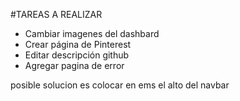 #TAREAS A REALIZAR
 - Cambiar imagenes del dashbard
 - Crear página de Pinterest
 - Editar descripción github
 - Agregar pagina de error
 
posible solucion es colocar en ems el alto del navbar
